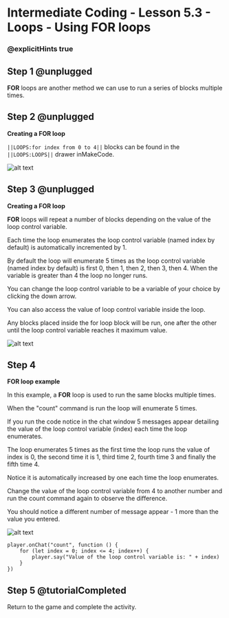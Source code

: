 # Intermediate Coding - Lesson 5.3 - Loops - Using FOR loops

### @explicitHints true

## Step 1 @unplugged
**FOR** loops are another method we can use to run a series of blocks multiple times.

## Step 2 @unplugged
**Creating a FOR loop**

``||LOOPS:for index from 0 to 4||`` blocks can be found in the ``||LOOPS:LOOPS||`` drawer inMakeCode.

![alt text](https://intermediatev3.codingcredentials.com/Lesson5/5.3/images/1.jpg?raw=true "FOR")

## Step 3 @unplugged
**Creating a FOR loop**

**FOR** loops will repeat a number of blocks depending on the value of the loop control variable.

Each time the loop enumerates the loop control variable (named index by default) is automatically incremented by 1.

By default the loop will enumerate 5 times as the loop control variable (named index by default) is first 0, then 1, then 2, then 3, then 4. When the variable is greater than 4 the loop no longer runs.

You can change the loop control variable to be a variable of your choice by clicking the down arrow.

You can also access the value of loop control variable inside the loop.

Any blocks placed inside the for loop block will be run, one after the other until the loop control variable reaches it maximum value.

![alt text](https://intermediatev3.codingcredentials.com/Lesson5/5.3/images/2.png?raw=true "FOR")

## Step 4
**FOR loop example**

In this example, a **FOR** loop is used to run the same blocks multiple times.

When the "count" command is run the loop will enumerate 5 times.

If you run the code notice in the chat window 5 messages appear detailing the value of the loop control variable (index) each time the loop enumerates.

The loop enumerates 5 times as the first time the loop runs the value of index is 0, the second time it is 1, third time 2, fourth time 3 and finally the fifth time 4.

Notice it is automatically increased by one each time the loop enumerates.

Change the value of the loop control variable from 4 to another number and run the count command again to observe the difference. 

You should notice a different number of message appear - 1 more than the value you entered.

![alt text](https://intermediatev3.codingcredentials.com/Lesson5/5.3/images/3.png?raw=true "Math")

```template
player.onChat("count", function () {
    for (let index = 0; index <= 4; index++) {
        player.say("Value of the loop control variable is: " + index)
    }
})
```

## Step 5 @tutorialCompleted
Return to the game and complete the activity.